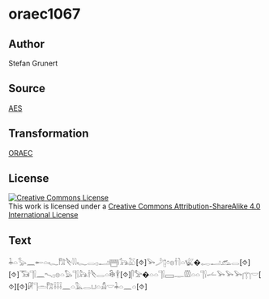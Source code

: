 # oraec1067

## Author

Stefan Grunert

## Source

[AES](https://github.com/simondschweitzer/aes)

## Transformation

[ORAEC](https://oraec.github.io/)

## License

<a rel="license" href="http://creativecommons.org/licenses/by-sa/4.0/"><img alt="Creative Commons License" style="border-width:0" src="https://i.creativecommons.org/l/by-sa/4.0/88x31.png" /></a><br />This work is licensed under a <a rel="license" href="http://creativecommons.org/licenses/by-sa/4.0/">Creative Commons Attribution-ShareAlike 4.0 International License</a>

## Text

𓇓𓏏𓅭𓈖𓄡𓏏𓆑𓀗𓌸𓇋𓇋𓆑𓂋𓊪𓂝𓉪𓃥𓅷[⯑]𓅨𓌳𓉺𓏌𓊖𓌂𓍘𓏏𓆤�𓉻𓂝𓃹𓂋[⯑][⯑]𓃝𓊹𓍛𓈖𓍇𓊪𓊖𓏏𓅃𓊹𓍛𓃦𓌂𓌸𓂋𓏏𓇗𓇉[⯑]𓋴𓅡�𓏏𓏏𓊹𓍛𓈙𓊃𓏃𓏏𓏏𓊹𓍛𓌡𓅨𓅨𓅨𓉲𓎟[⯑][⯑]𓏞𓊹𓏛𓀗𓌢𓌢𓌢𓈖𓏏𓅓𓂋𓂓𓏏𓀋𓎟𓇓𓏏𓈖𓏏[⯑]<br>

